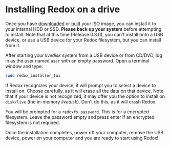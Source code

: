 # Installing Redox on a drive

Once you have [downloaded](./ch02-02-real-hardware.md#creating-a-bootable-usb-drive) or [built](./ch09-02-coding-and-building.md#testing-on-real-hardware) your ISO image, you can install it to your internal HDD or SSD. **Please back up your system** before attempting to install. Note that at this time (Release 0.8.0), you can't install onto a USB device, or use a USB device for your Redox filesystem, but you can install from it.

After starting your *livedisk* system from a USB device or from CD/DVD, log in as the user named `user` with an empty password. Open a terminal window and type:

```sh
sudo redox_installer_tui
```

If Redox recognizes your device, it will prompt you to select a device to install on. Choose carefully, as it will erase all the data on that device. Note that if your device is not recognized, it may offer you the option to install on `disk/live` (the in-memory *livedisk*). Don't do this, as it will crash Redox. 

You will be prompted for a `redoxfs password`. This is for a encrypted filesystem. Leave the password empty and press enter if an encrypted filesystem is not required. 

Once the installation completes, power off your computer, remove the USB device, power on your computer and you are ready to start using Redox!
